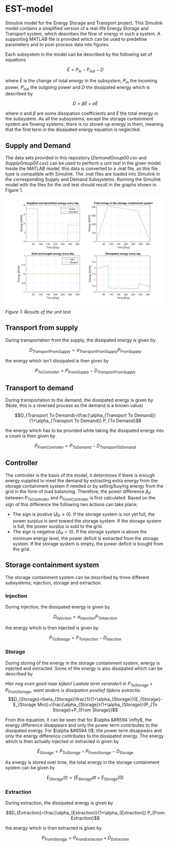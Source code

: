 # EST-model
Simulink model for the Energy Storage and Transport project. This Simulink model contains a simplified version of a real-life Energy Storage and Transport system, which describes the flow of energy in such a system. A supporting MATLAB file is provided which can be used to predefine parameters and to post-process data into figures.

Each subsystem in the model can be described by the following set of equations

$$\dot{E}=P_{in}-P_{out}-D$$

where $\dot{E}$ is the change of total energy in the subsystem, $P_{in}$ the incoming power, $P_{out}$ the outgoing power and $D$ the dissipated energy which is described by

$$D=\beta E + \alpha \dot{E}$$

where $\alpha$ and $\beta$ are some dissipation coefficients and $E$ the total energy in the subsystem. As all the subsystems, except the storage containment system are flowing systems, there is no stored-up energy in them, meaning that the first term in the dissipated energy equation is neglected.

## Supply and Demand
The data sets provided in this repository (_DemandGroup00.csv_ and _SupplyGroup00.csv_) can be used to perform a unit test in the given model. Inside the MATLAB model, this data is converted to a .mat file, as this file type is compatible with Simulink. The .mat files are loaded into Simulink in the corresponding Supply and Demand Subsystems. Running the Simulink model with the files for the unit test should result in the graphs shown in Figure 1.

<img src="/Images/unit_test.png" width="600">

*Figure 1: Results of the unit test*

## Transport from supply
During transportation from the supply, the dissipated energy is given by

$$D_{Transport From Supply}=\alpha_{Transport From Supply} P_{From Supply}$$

the energy which isn't dissipated is then given by

$$P_{To Controller} = P_{From Supply} - D_{Transport From Supply}$$

## Transport to demand
During transportation to the demand, the dissipated energy is given by (Note, this is a reversed process as the demand is a known value)

$$D_{Transport To Demand}=\frac{\alpha_{Transport To Demand}}{1+\alpha_{Transport To Demand}} P_{To Demand}$$

the energy which has to be provided while taking the dissipated energy into a count is then given by

$$P_{From Controller} = P_{To Demand} - D_{Transport To Demand}$$

## Controller
The controller is the basis of the model, it determines if there is enough energy supplied to meet the demand by extracting extra energy from the storage containment system if needed or by selling/buying energy from the grid in the form of load balancing. Therefore, the power difference $\Delta_P$ between $P_{To Controller}$ and $P_{From Controller}$ is first calculated. Based on the sign of this difference the following two actions can take place;
* The sign is postive ($\Delta_P \geq 0$). If the storage system is not yet full, the power surplus is sent toward the storage system. If the storage system is full, the power surplus is sold to the grid. 
* The sign is negative ($\Delta_P < 0$). If the storage system is above the minimum energy level, the power deficit is extracted from the storage system. If the storage system is empty, the power deficit is bought from the grid.

## Storage containment system
The storage containment system can be described by three different subsystems; injection, storage and extraction. 

### Injection
During injection, the dissipated energy is given by

$$D_{Injection} = \alpha_{Injection}  P_{To Injection}$$

the energy which is then injected is given by

$$P_{To Storage} = P_{To Injection} - D_{Injection}$$

### Storage
During storing of the energy in the storage containment system, energy is injected and extracted. Some of the energy is also dissipated which can be described by

*Hier nog even goed naar kijken! Laatste term verandert in $P_{To Storage}+P_{From Storage}$, want anders is dissipation positief tijdens extractie.*
$$D_{Storage}=\beta_{Storage}\frac{1}{1+\alpha_{Storage}}(E_{Storage}-E_{Storage Min})+\frac{\alpha_{Storage}}{1+\alpha_{Storage}}(P_{To Storage}+P_{From Storage})$$

From this equation, it can be seen that for $\alpha &#8594 \infty$, the energy difference disappears and only the power term contributes to the dissipated energy. For $\alpha &#8594 0$, the power term disappears and only the energy difference contributes to the dissipated energy. The energy which is then actually injected or extracted is given by

$$\dot E_{Storage}=P_{To Storage}-P_{From Storage}-D_{Storage}$$

As energy is stored over time, the total energy in the storage containment system can be given by

$$E_{Storage}(t)=\int \dot E_{Storage}dt+E_{Storage}(0)$$

### Extraction
During extraction, the dissipated energy is given by

$$D_{Extraction}=\frac{\alpha_{Extraction}}{1+\alpha_{Extraction}} P_{From Extraction}$$

the energy which is then extracted is given by

$$P_{From Storage} = P_{From Extraction} + D_{Extraction}$$
